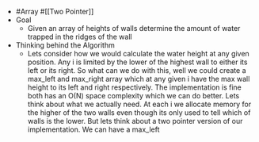 - #Array #[[Two Pointer]]
- Goal
	- Given an array of heights of walls determine the amount of water trapped in the ridges of the wall
- Thinking behind the Algorithm
	- Lets consider how we would calculate the water height at any given position. Any i is limited by the lower of the highest wall to either its left or its right. So what can we do with this, well we could create a max_left and max_right array which at any given i have the max wall height to its left and right respectively. The implementation is fine both has an O(N) space complexity which we can do better. Lets think about what we actually need. At each i we allocate memory for the higher of the two walls even though its only used to tell which of walls is the lower. But lets think about a two pointer version of our implementation. We can have a max_left